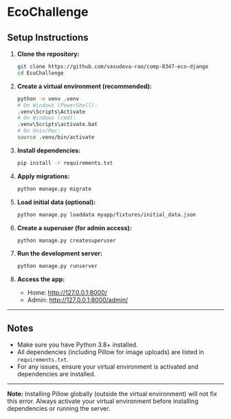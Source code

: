 # EcoChallenge

## Setup Instructions

1. **Clone the repository:**
   ```sh
   git clone https://github.com/vasudeva-rao/comp-8347-eco-django
   cd EcoChallenge
   ```

2. **Create a virtual environment (recommended):**
   ```sh
   python -m venv .venv
   # On Windows (PowerShell):
   .venv\Scripts\Activate
   # On Windows (cmd):
   .venv\Scripts\activate.bat
   # On Unix/Mac:
   source .venv/bin/activate
   ```

3. **Install dependencies:**
   ```sh
   pip install -r requirements.txt
   ```

4. **Apply migrations:**
   ```sh
   python manage.py migrate
   ```

5. **Load initial data (optional):**
   ```sh
   python manage.py loaddata myapp/fixtures/initial_data.json
   ```

6. **Create a superuser (for admin access):**
   ```sh
   python manage.py createsuperuser
   ```

7. **Run the development server:**
   ```sh
   python manage.py runserver
   ```

8. **Access the app:**
   - Home: http://127.0.0.1:8000/
   - Admin: http://127.0.0.1:8000/admin/

---

## Notes
- Make sure you have Python 3.8+ installed.
- All dependencies (including Pillow for image uploads) are listed in `requirements.txt`.
- For any issues, ensure your virtual environment is activated and dependencies are installed.

---

**Note:** Installing Pillow globally (outside the virtual environment) will not fix this error. Always activate your virtual environment before installing dependencies or running the server. 